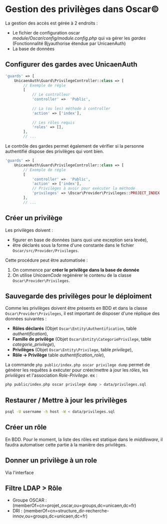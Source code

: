 # Gestion des privilèges dans Oscar©

La gestion des accès est gérée à 2 endroits : 

 - Le fichier de configuration oscar *module/Oscar/config/module.config.php* qui va gérer les *gardes* (Fonctionnalité Bjyauthorise étendue par UnicaenAuth)
 - La base de données
 

## Configurer des gardes avec UnicaenAuth
 
```php
'guards' => [
    UnicaenAuth\Guard\PrivilegeController::class => [
        // Exemple de régle
        [ 
            // Le controlleur
            'controller' =>  'Public',
            
            // La (ou les) méthode à controller
            'action' => ['index'],
            
            // Les rôles requis
            'roles' => [],
        ],
        // ...
```

Le contrôle des gardes permet également de vérifier si la personne authentifié dispose des privilèges qui vont bien. 

```php
'guards' => [
    UnicaenAuth\Guard\PrivilegeController::class => [
        // Exemple de régle
        [ 
            'controller' =>  'Public',
            'action' => ['index'],
            // Privilèges à avoir pour exécuter la méthode
            'privileges' => \Oscar\Provider\Privileges::PROJECT_INDEX
        ],
        // ...
```


## Créer un privilège

Les privilèges doivent : 
 - figurer en base de données (sans quoi une exception sera levée),
 - être déclarés sous la forme d'une constante dans le fichier `Oscar/src/Provider/Privileges`.
 
Cette procédure peut être automatisée : 
 
1. On commence par **créer le privilège dans la base de donnée**
2. On utilise *UnicaenCode* regénérer le contenu de la classe `Oscar\Provider\Privileges`.


## Sauvegarde des privilèges pour le déploiment

Comme les privilèges doivent être présents en BDD et dans la classe `Oscar\Provider\Privileges`, il est important de disposer d'une réplique des données suivantes :
 
 - **Rôles déclarés** (Objet `Oscar\Entity\Authentification`, table *authentification*),
 - **Famille de privilège**  (Objet `Oscar\Entity\CategoriePrivilege`, table *categorie_privilege*),
 - **Privilèges**  (Objet `Oscar\Entity\Privilege`, table *privilege*),
 - **Rôle -> Privilège**  table *authentification_role*),

La commande `php public/index.php oscar privilege dump` permet de générer les requêtes à exécuter pour créer/mettre à jour les *rôles*, les *privilèges* et l'association *Role-Privilege*. ex : 

```bash
php public/index.php oscar privilege dump > data/privileges.sql
```

## Restaurer / Mettre à jour les privilèges

```bash
psql -U username -h host -W < data/privileges.sql
```


## Créer un rôle

En BDD. Pour le moment, la liste des rôles est statique dans le *middleware*, il faudra automatiser cette partie à la manière des privilèges.


## Donner un privilège à un role

Via l'interface


## Filtre LDAP > Rôle

 - Groupe OSCAR : (memberOf=cn=projet_oscar,ou=groups,dc=unicaen,dc=fr)
 - DRI : (memberOf=cn=structure_dir-recherche-innov,ou=groups,dc=unicaen,dc=fr) 

